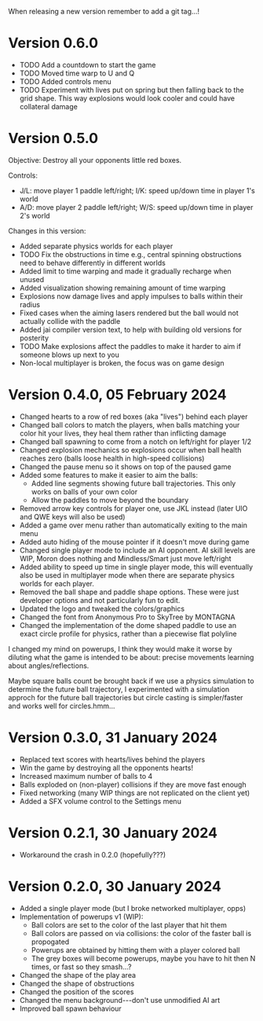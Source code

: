 When releasing a new version remember to add a git tag...!

# Version 0.6.0

* TODO Add a countdown to start the game
* TODO Moved time warp to U and Q
* TODO Added controls menu
* TODO Experiment with lives put on spring but then falling back to the grid shape. This way explosions would look cooler and could have collateral damage

# Version 0.5.0

Objective:
Destroy all your opponents little red boxes.

Controls:
* J/L: move player 1 paddle left/right; I/K: speed up/down time in player 1's world
* A/D: move player 2 paddle left/right; W/S: speed up/down time in player 2's world

Changes in this version:
* Added separate physics worlds for each player
* TODO Fix the obstructions in time e.g., central spinning obstructions need to behave differently in different worlds
* Added limit to time warping and made it gradually recharge when unused
* Added visualization showing remaining amount of time warping
* Explosions now damage lives and apply impulses to balls within their radius
* Fixed cases when the aiming lasers rendered but the ball would not actually collide with the paddle
* Added jai compiler version text, to help with building old versions for posterity
* TODO Make explosions affect the paddles to make it harder to aim if someone blows up next to you
* Non-local multiplayer is broken, the focus was on game design

# Version 0.4.0, 05 February 2024

* Changed hearts to a row of red boxes (aka "lives") behind each player
* Changed ball colors to match the players, when balls matching your color hit your lives, they heal them rather than inflicting damage
* Changed ball spawning to come from a notch on left/right for player 1/2
* Changed explosion mechanics so explosions occur when ball health reaches zero (balls loose health in high-speed collisions)
* Changed the pause menu so it shows on top of the paused game
* Added some features to make it easier to aim the balls:
  - Added line segments showing future ball trajectories. This only works on balls of your own color
  - Allow the paddles to move beyond the boundary
* Removed arrow key controls for player one, use JKL instead (later UIO and QWE keys will also be used)
* Added a game over menu rather than automatically exiting to the main menu
* Added auto hiding of the mouse pointer if it doesn't move during game
* Changed single player mode to include an AI opponent. AI skill levels are WIP, Moron does nothing and Mindless/Smart just move left/right
* Added ability to speed up time in single player mode, this will eventually also be used in multiplayer mode when there are separate physics worlds for each player.
* Removed the ball shape and paddle shape options. These were just developer options and not particularly fun to edit.
* Updated the logo and tweaked the colors/graphics
* Changed the font from Anonymous Pro to SkyTree by MONTAGNA
* Changed the implementation of the dome shaped paddle to use an exact circle profile for physics, rather than a piecewise flat polyline

I changed my mind on powerups, I think they would make it worse by diluting what the game is intended to be about: precise movements learning about angles/reflections.

Maybe square balls count be brought back if we use a physics simulation to determine the future ball trajectory, I experimented with a simulation approch for the future ball trajectories but circle casting is simpler/faster and works well for circles.hmm...

# Version 0.3.0, 31 January 2024

* Replaced text scores with hearts/lives behind the players
* Win the game by destroying all the opponents hearts!
* Increased maximum number of balls to 4
* Balls exploded on (non-player) collisions if they are move fast enough
* Fixed networking (many WIP things are not replicated on the client yet)
* Added a SFX volume control to the Settings menu

# Version 0.2.1, 30 January 2024

* Workaround the crash in 0.2.0 (hopefully???)

# Version 0.2.0, 30 January 2024

* Added a single player mode (but I broke networked multiplayer, opps)
* Implementation of powerups v1 (WIP):
  - Ball colors are set to the color of the last player that hit them
  - Ball colors are passed on via collisions: the color of the faster ball is propogated
  - Powerups are obtained by hitting them with a player colored ball
  - The grey boxes will become powerups, maybe you have to hit then N times, or fast so they smash...?
* Changed the shape of the play area
* Changed the shape of obstructions
* Changed the position of the scores
* Changed the menu background---don't use unmodified AI art
* Improved ball spawn behaviour